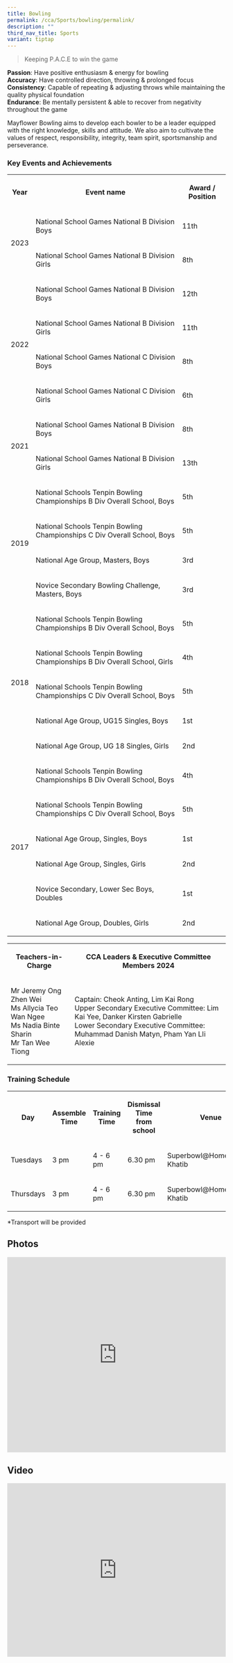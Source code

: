 ```yaml
---
title: Bowling
permalink: /cca/Sports/bowling/permalink/
description: ""
third_nav_title: Sports
variant: tiptap
---
```

<blockquote>
<p>Keeping P.A.C.E to win the game</p>
</blockquote>
<p><strong>Passion</strong>: Have positive enthusiasm &amp; energy for bowling
<br><strong>Accuracy</strong>: Have controlled direction, throwing &amp; prolonged
focus
<br><strong>Consistency</strong>: Capable of repeating &amp; adjusting throws
while maintaining the quality physical foundation
<br><strong>Endurance</strong>: Be mentally persistent &amp; able to recover
from negativity throughout the game</p>
<p>Mayflower Bowling aims to develop each bowler to be a leader equipped
with the right knowledge, skills and attitude. We also aim to cultivate
the values of respect, responsibility, integrity, team spirit, sportsmanship
and perseverance.</p>
<h3>Key Events and Achievements</h3>
<table style="minWidth: 75px">
<colgroup>
<col>
<col>
<col>
</colgroup>
<tbody>
<tr>
<th rowspan="1" colspan="1">
<p>Year</p>
</th>
<th rowspan="1" colspan="1">
<p>Event name</p>
</th>
<th rowspan="1" colspan="1">
<p>Award / Position</p>
</th>
</tr>
<tr>
<td rowspan="2" colspan="1">
<p>2023</p>
</td>
<td rowspan="1" colspan="1">
<p>National School Games National B Division Boys</p>
</td>
<td rowspan="1" colspan="1">
<p>11th</p>
</td>
</tr>
<tr>
<td rowspan="1" colspan="1">
<p>National School Games National B Division Girls</p>
</td>
<td rowspan="1" colspan="1">
<p>8th</p>
</td>
</tr>
<tr>
<td rowspan="4" colspan="1">
<p>2022</p>
</td>
<td rowspan="1" colspan="1">
<p>National School Games National B Division Boys</p>
</td>
<td rowspan="1" colspan="1">
<p>12th</p>
</td>
</tr>
<tr>
<td rowspan="1" colspan="1">
<p>National School Games National B Division Girls</p>
</td>
<td rowspan="1" colspan="1">
<p>11th</p>
</td>
</tr>
<tr>
<td rowspan="1" colspan="1">
<p>National School Games National C Division Boys</p>
</td>
<td rowspan="1" colspan="1">
<p>8th</p>
</td>
</tr>
<tr>
<td rowspan="1" colspan="1">
<p>National School Games National C Division Girls</p>
</td>
<td rowspan="1" colspan="1">
<p>6th</p>
</td>
</tr>
<tr>
<td rowspan="2" colspan="1">
<p>2021</p>
</td>
<td rowspan="1" colspan="1">
<p>National School Games National B Division Boys</p>
</td>
<td rowspan="1" colspan="1">
<p>8th</p>
</td>
</tr>
<tr>
<td rowspan="1" colspan="1">
<p>National School Games National B Division Girls</p>
</td>
<td rowspan="1" colspan="1">
<p>13th</p>
</td>
</tr>
<tr>
<td rowspan="4" colspan="1">
<p>2019</p>
</td>
<td rowspan="1" colspan="1">
<p>National Schools Tenpin Bowling Championships B Div Overall School, Boys</p>
</td>
<td rowspan="1" colspan="1">
<p>5th</p>
</td>
</tr>
<tr>
<td rowspan="1" colspan="1">
<p>National Schools Tenpin Bowling Championships C Div Overall School, Boys</p>
</td>
<td rowspan="1" colspan="1">
<p>5th</p>
</td>
</tr>
<tr>
<td rowspan="1" colspan="1">
<p>National Age Group, Masters, Boys</p>
</td>
<td rowspan="1" colspan="1">
<p>3rd</p>
</td>
</tr>
<tr>
<td rowspan="1" colspan="1">
<p>Novice Secondary Bowling Challenge, Masters, Boys</p>
</td>
<td rowspan="1" colspan="1">
<p>3rd</p>
</td>
</tr>
<tr>
<td rowspan="5" colspan="1">
<p>2018</p>
</td>
<td rowspan="1" colspan="1">
<p>National Schools Tenpin Bowling Championships B Div Overall School, Boys</p>
</td>
<td rowspan="1" colspan="1">
<p>5th</p>
</td>
</tr>
<tr>
<td rowspan="1" colspan="1">
<p>National Schools Tenpin Bowling Championships B Div Overall School, Girls</p>
</td>
<td rowspan="1" colspan="1">
<p>4th</p>
</td>
</tr>
<tr>
<td rowspan="1" colspan="1">
<p>National Schools Tenpin Bowling Championships C Div Overall School, Boys</p>
</td>
<td rowspan="1" colspan="1">
<p>5th</p>
</td>
</tr>
<tr>
<td rowspan="1" colspan="1">
<p>National Age Group, UG15 Singles, Boys</p>
</td>
<td rowspan="1" colspan="1">
<p>1st</p>
</td>
</tr>
<tr>
<td rowspan="1" colspan="1">
<p>National Age Group, UG 18 Singles, Girls</p>
</td>
<td rowspan="1" colspan="1">
<p>2nd</p>
</td>
</tr>
<tr>
<td rowspan="6" colspan="1">
<p>2017</p>
</td>
<td rowspan="1" colspan="1">
<p>National Schools Tenpin Bowling Championships B Div Overall School, Boys</p>
</td>
<td rowspan="1" colspan="1">
<p>4th</p>
</td>
</tr>
<tr>
<td rowspan="1" colspan="1">
<p>National Schools Tenpin Bowling Championships C Div Overall School, Boys</p>
</td>
<td rowspan="1" colspan="1">
<p>5th</p>
</td>
</tr>
<tr>
<td rowspan="1" colspan="1">
<p>National Age Group, Singles, Boys</p>
</td>
<td rowspan="1" colspan="1">
<p>1st</p>
</td>
</tr>
<tr>
<td rowspan="1" colspan="1">
<p>National Age Group, Singles, Girls</p>
</td>
<td rowspan="1" colspan="1">
<p>2nd</p>
</td>
</tr>
<tr>
<td rowspan="1" colspan="1">
<p>Novice Secondary, Lower Sec Boys, Doubles</p>
</td>
<td rowspan="1" colspan="1">
<p>1st</p>
</td>
</tr>
<tr>
<td rowspan="1" colspan="1">
<p>National Age Group, Doubles, Girls</p>
</td>
<td rowspan="1" colspan="1">
<p>2nd</p>
</td>
</tr>
</tbody>
</table>
<table style="minWidth: 50px">
<colgroup>
<col>
<col>
</colgroup>
<tbody>
<tr>
<th rowspan="1" colspan="1">
<p>Teachers-in-Charge</p>
</th>
<th rowspan="1" colspan="1">
<p>CCA Leaders &amp; Executive Committee Members 2024</p>
</th>
</tr>
<tr>
<td rowspan="1" colspan="1">
<p>Mr Jeremy Ong Zhen Wei
<br>Ms Allycia Teo Wan Ngee
<br>Ms Nadia Binte Sharin
<br>Mr Tan Wee Tiong</p>
</td>
<td rowspan="1" colspan="1">
<p>Captain: Cheok Anting, Lim Kai Rong
<br>Upper Secondary Executive Committee: Lim Kai Yee, Danker Kirsten Gabrielle
<br>Lower Secondary Executive Committee: Muhammad Danish Matyn, Pham Yan LIi
Alexie</p>
</td>
</tr>
</tbody>
</table>
<h3>Training Schedule</h3>
<table style="minWidth: 125px">
<colgroup>
<col>
<col>
<col>
<col>
<col>
</colgroup>
<tbody>
<tr>
<th rowspan="1" colspan="1">
<p>Day</p>
</th>
<th rowspan="1" colspan="1">
<p>Assemble Time</p>
</th>
<th rowspan="1" colspan="1">
<p>Training Time</p>
</th>
<th rowspan="1" colspan="1">
<p>Dismissal Time from school</p>
</th>
<th rowspan="1" colspan="1">
<p>Venue</p>
</th>
</tr>
<tr>
<td rowspan="1" colspan="1">
<p>Tuesdays</p>
</td>
<td rowspan="1" colspan="1">
<p>3 pm</p>
</td>
<td rowspan="1" colspan="1">
<p>4 - 6 pm</p>
</td>
<td rowspan="1" colspan="1">
<p>6.30 pm</p>
</td>
<td rowspan="1" colspan="1">
<p>Superbowl@HometeamNS Khatib</p>
</td>
</tr>
<tr>
<td rowspan="1" colspan="1">
<p>Thursdays</p>
</td>
<td rowspan="1" colspan="1">
<p>3 pm</p>
</td>
<td rowspan="1" colspan="1">
<p>4 - 6 pm</p>
</td>
<td rowspan="1" colspan="1">
<p>6.30 pm</p>
</td>
<td rowspan="1" colspan="1">
<p>Superbowl@HometeamNS Khatib</p>
</td>
</tr>
</tbody>
</table>
<p>*Transport will be provided</p>
<h2>Photos</h2>
<div class="iframe-wrapper">
<iframe height="450" width="100%" allowfullscreen="true" frameborder="0" src="https://docs.google.com/presentation/d/e/2PACX-1vTOneLssnzrR06D0enL6uLDqF8jlxVdXmLBqbMX1go-LKt9p5ctnM8gu_8mdG4k3_oit9vWOdHnPxao/embed?start=true&amp;loop=true&amp;delayms=3000"></iframe>
</div>
<h2>Video</h2>
<div class="iframe-wrapper">
<iframe height="400" width="100%" allowfullscreen="true" frameborder="0" src="https://www.youtube.com/embed/clB-PYUhO20"></iframe>
</div>
<p></p>